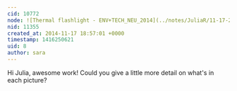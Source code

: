 ```yaml
---
cid: 10772
node: ![Thermal flashlight - ENV+TECH_NEU_2014](../notes/JuliaR/11-17-2014/thermal-flashlight-env-tech_neu_2014)
nid: 11355
created_at: 2014-11-17 18:57:01 +0000
timestamp: 1416250621
uid: 8
author: sara
---
```


Hi Julia, awesome work! Could you give a little more detail on what's in each picture?